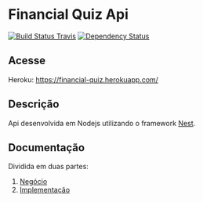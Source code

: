 # Financial Quiz Api

[![Build Status Travis](https://travis-ci.org/raphaelbs/financial-quiz-api.svg?branch=master)](https://travis-ci.org/raphaelbs/financial-quiz-api)
[![Dependency Status](https://david-dm.org/raphaelbs/financial-quiz-api.svg)](https://david-dm.org/raphaelbs/financial-quiz-api)

## Acesse

Heroku:
https://financial-quiz.herokuapp.com/

## Descrição

Api desenvolvida em Nodejs utilizando o framework [Nest](https://docs.nestjs.com/).

## Documentação

Dividida em duas partes:

1) [Negócio](./docs/business/readme.md)
2) [Implementação](./docs/code/readme.md)
